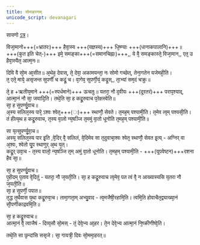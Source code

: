 ```yaml
---
title: सोमाहरणम्
unicode_script: devanagari
---
```


सायणो [ऽत्र](https://archive.org/details/ShatpathBrahmanIISayanacharyaAndShriHariSwami/page/n269)।

विजा᳘मानो+++(=भ्रातरः)+++ हैवा᳘स्य +++(यज्ञस्य)+++ धि᳘ष्ण्याः +++(धानाकपालानि)+++॥  
+++(कुत इति चेत्-)+++ इमे᳘ समङ्का+++(=समानचिह्नाः)+++,, ये वै᳘ समङ्कास्ते᳘ विजा᳘मान,, एत᳘ उ हैवा᳘स्यैत᳘ आत्म᳘नः॥  

दिवि वै सो᳘म आ᳘सीत॥ अ᳘थेह᳘ देवास्, ते᳘ देवा᳘ अकामयन्ता᳘ नः सोमो गच्छेत्, तेना᳘गतेन यजेमही᳘ति।  
त᳘ एते᳘ माये᳘ असृजन्त सुपर्णीं च कद्रूं᳘ च। वा᳘गेव᳘ सुपर्णी᳘यं᳘ कद्रूस्,, ता᳘भ्यां सम᳘दं चक्रुः॥  

ते᳘ ह +ऋतीय᳘माने +++(=स्पर्धमाने)+++ ऊचतुः॥ यतरा᳘ नौ द᳘वीयः +++(दूरतरं)+++ पराप᳘श्याद्, आत्मा᳘नं नौ सा᳘ जयादि᳘ति। तथे᳘ति सा᳘ ह कद्रू᳘रुवाच प᳘रेक्षस्वेति॥  
सा᳘ ह सुपर्ण्यु᳘वाच॥  
अ᳘स्य सलिल᳘स्य पारे᳘ ऽश्वः श्वेत᳘+++(ः)+++ स्थाणौ᳘ सेवते। त᳘मह᳘म् पश्यामी᳘ति। त᳘मेव त्व᳘म् पश्यसी᳘ति।  
तं हीत्य᳘थ ह कद्रू᳘रुवाच, त᳘स्य वा᳘लो न्य᳘षञ्जि त᳘ममुं वा᳘तो धूनोति त᳘मह᳘म् पश्यामी᳘ति॥  

सा य᳘त्सुपर्ण्यु᳘वा᳘च॥  
अस्य᳘ सलिल᳘स्य पार इ᳘ति ,वे᳘दिर् वै᳘ सलिलं, वे᳘दिमेव सा त᳘दुवाचा᳘श्वः श्वेत᳘ स्थाणौ᳘ सेवत इ᳘त्य् - अग्निर् वा अ᳘श्वः, श्वेतो यू᳘प स्थाणुर् अ᳘थ य᳘त्।  
कद्रू᳘र् उवा᳘च - त᳘स्य वालो᳘ न्य᳘षञ्जि त᳘म् अमुं वा᳘तो धूनोति। त᳘मह᳘म् पश्यामी᳘ति - +++(यूपवेष्टन)+++रशना हैव सा᳘॥  

सा᳘ ह सुपर्ण्यु᳘वाच॥  
ए᳘हीदम् प᳘ताव वे᳘दितुं - यतरा᳘ नौ ज᳘यती᳘ति। सा᳘ ह कद्रू᳘रुवाच त्व᳘मेव᳘ पत त्वं वै᳘ न आख्यास्यसि य᳘तरा नौ ज᳘यती᳘ति॥  
सा᳘ ह सुपर्णी᳘ पपात॥  
त᳘द्ध त᳘थैवास य᳘था कद्रू᳘रुवा᳘च। तामा᳘गता᳘म् अभ्यु᳘वाद - त्व᳘मजैषी᳘रहामि᳘ति। त्वमि᳘ति होवाचैत᳘द्व्याख्या᳘नं सौ᳘पर्णीकाद्रवमि᳘ति॥  

सा᳘ ह कद्रू᳘रुवाच॥  
आत्मा᳘नं वै᳘ त्वाजैषं - दिव्य᳘सौ सो᳘मस् - तं᳘ देवे᳘भ्य आ᳘हर। ते᳘न देवे᳘भ्य आत्मा᳘नं नि᳘ष्क्रीणीष्वे᳘ति।  

तथे᳘ति सा छ᳘न्दांसि ससृजे। सा᳘ गायत्री᳘ दिवः सो᳘ममा᳘हरत्॥  
